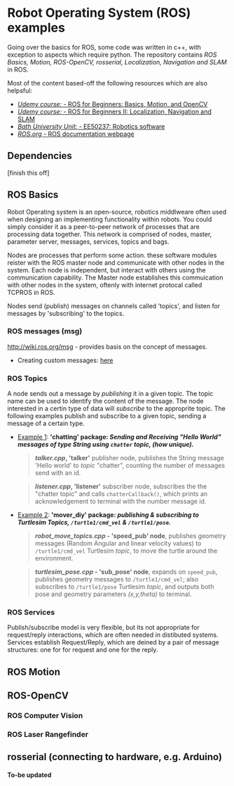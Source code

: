 # Robot Operating System (ROS) examples
Going over the basics for ROS, some code was written in c++, with exception to aspects which require python. The repository contains _ROS Basics, Motion, ROS-OpenCV, rosserial, Localization, Navigation and SLAM_ in ROS.

Most of the content based-off the following resources which are also helpsful:
* [*Udemy course:* - ROS for Beginners: Basics, Motion, and OpenCV](https://www.udemy.com/course/ros-essentials/)
* [*Udemy course:* - ROS for Beginners II: Localization, Navigation and SLAM](https://www.udemy.com/course/ros-navigation/)
* [*Bath University Unit:* - EE50237: Robotics software](http://www.bath.ac.uk/catalogues/2018-2019/ee/EE50237.html)
* [*ROS.org* - ROS documentation webpage](http://wiki.ros.org/)



## Dependencies
[finish this off]

## ROS Basics
Robot Operating system is an open-source, robotics middlweare often used when designing an implementing functionality within robots. You could simply consider it as a peer-to-peer network of processes that are processing data together. This network is comprised of nodes, master, parameter server, messages, services, topics and bags.

Nodes are processes that perform some action. these software modules reister with the ROS master node and communicate with other nodes in the system. Each node is independent, but interact with others using the communication capability. The Master node establishes this commuication with other nodes in the system, oftenly with internet protocal called TCPROS in ROS. 

Nodes send (publish) messages on channels called 'topics', and listen for messages by 'subscribing' to the topics.
### ROS messages (msg)
http://wiki.ros.org/msg - provides basis on the concept of messages.
* Creating custom messages: [here](https://github.com/Philori22/ROS_examples/tree/master/custom_messages)

### ROS Topics
A node sends out a message by _publishing_ it in a given topic. The topic name can be used to identify the content of the message. The node interested in a certin type of data will _subscribe_ to the approprite topic. The following examples publish and subscribe to a given topic, sending a message of a certain type.
* [Example 1](https://github.com/Philori22/ROS_examples/blob/master/Example1/): **'chatting' package: _Sending and Receiving "Hello World" messages of type _String_ using `chatter` _topic_, _(how unique)_._**
  > **_talker.cpp_, 'talker'** publisher node, publishes the String message 'Hello world' to _topic_ "chatter", counting the number of messages send with an id. <br>
  
  > **_listener.cpp_, 'listener'** subscriber node, subscribes the the "chatter topic" and calls `chatterCallback()`, which prints an acknowledgement to terminal with the number message id.
  
  
* [Example 2](https://github.com/Philori22/ROS_examples/tree/master/Example2): **'mover_diy' package: _publishing & subscribing to Turtlesim _Topics_, `/turtle1/cmd_vel` & `/turtle1/pose`._**
  > **_robot_move_topics.cpp_ - 'speed_pub' node**, publishes geometry messages (Random Angular and linear velocity values) to `/turtle1/cmd_vel` Turtlesim _topic_, to move the turtle around the environment. <br>
  
  > **_turtlesim_pose.cpp_ - 'sub_pose' node**,  expands on `speed_pub`, publishes geometry messages to `/turtle1/cmd_vel`; also subscribes to `/turtle1/pose` Turtlesim _topic_, and outputs both pose and geometry parameters _(x,y,theta)_ to terminal.

### ROS Services
Publish/subscribe model is very flexible, but its not appropriate for request/reply interactions, which are often needed in distibuted systems. Services establish Request/Reply, which are deined by a pair of message structures: one for for request and one for the reply.

## ROS Motion

## ROS-OpenCV
### ROS Computer Vision

### ROS Laser Rangefinder

## rosserial (connecting to hardware, e.g. Arduino)

#### To-be updated
